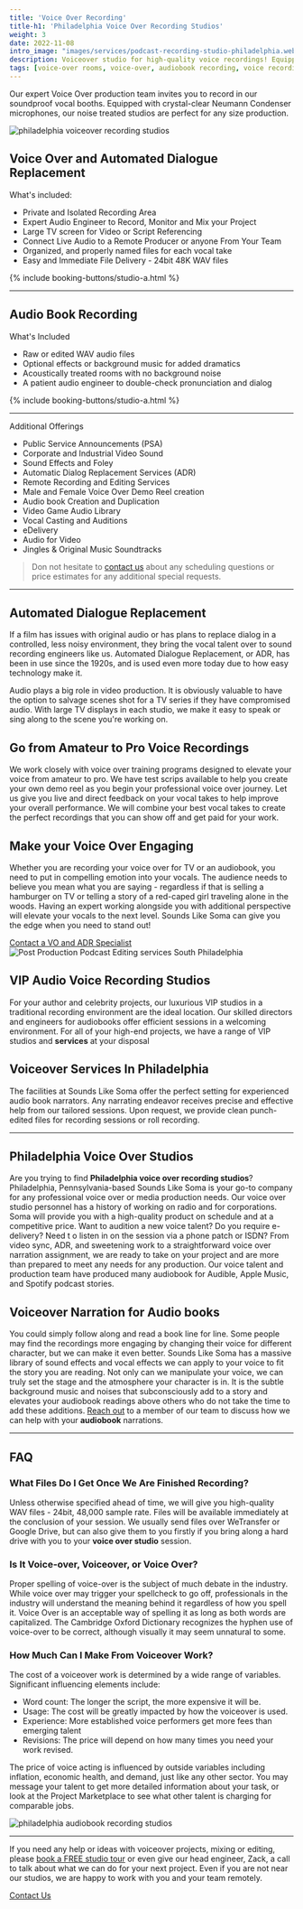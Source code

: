 ```yaml
---
title: 'Voice Over Recording'
title-h1: 'Philadelphia Voice Over Recording Studios'
weight: 3
date: 2022-11-08
intro_image: "images/services/podcast-recording-studio-philadelphia.webp"
description: Voiceover studio for high-quality voice recordings! Equipped with crystal-clear Neumann Condenser Microphones and Large TV Screen for Videos or Scripts!
tags: [voice-over rooms, voice-over, audiobook recording, voice recording]
---
```


Our expert Voice Over production team invites you to record in our soundproof vocal booths.
Equipped with crystal-clear Neumann Condenser microphones, our noise treated studios are perfect for any size production. 

<img src="/images/blogs/rnb-recording-studio-philadelphia.webp" loading="lazy" title="philadelphia voiceover recording studios" alt="philadelphia voiceover recording studios" />

## Voice Over and Automated Dialogue Replacement

What's included:
- Private and Isolated Recording Area
- Expert Audio Engineer to Record, Monitor and Mix your Project
- Large TV screen for Video or Script Referencing
- Connect Live Audio to a Remote Producer or anyone From Your Team
- Organized, and properly named files for each vocal take
- Easy and Immediate File Delivery - 24bit 48K WAV files

<p>{% include booking-buttons/studio-a.html %}</p>

- - -

## Audio Book Recording

What's Included
- Raw or edited WAV audio files
- Optional effects or background music for added dramatics
- Acoustically treated rooms with no background noise
- A patient audio engineer to double-check pronunciation and dialog

<p>{% include booking-buttons/studio-a.html %}</p>

- - -

Additional Offerings
- Public Service Announcements (PSA)
- Corporate and Industrial Video Sound
- Sound Effects and Foley
- Automatic Dialog Replacement Services (ADR)
- Remote Recording and Editing Services
- Male and Female Voice Over Demo Reel creation
- Audio book Creation and Duplication
- Video Game Audio Library
- Vocal Casting and Auditions
- eDelivery
- Audio for Video
- Jingles & Original Music Soundtracks

> Don not hesitate to <a href="/contact/">contact us</a> about any scheduling questions or price estimates for any additional special requests.

- - -

## Automated Dialogue Replacement

If a film has issues with original audio or has plans to replace dialog in a controlled, less noisy environment, they bring the vocal talent over to sound recording engineers like us. Automated Dialogue Replacement, or ADR, has been in use since the 1920s, and is used even more today due to how easy technology make it.

Audio plays a big role in video production. It is obviously valuable to have the option to salvage scenes shot for a TV series if they have compromised audio. With large TV displays in each studio, we make it easy to speak or sing along to the scene you're working on. 

<div class="strip strip-grey">
<div class="container pb-6 pt-6 pt-md-10 pb-md-10">
<div class="row justify-content-center">
<div class="col-12 col-md-12">

<h2>Go from Amateur to Pro Voice Recordings</h2>
<p>We work closely with voice over training programs designed to elevate your voice from amateur to pro. We have test scrips available to help you create your own demo reel as you begin your professional voice over journey. Let us give you live and direct feedback on your vocal takes to help improve your overall performance. We will combine your best vocal takes to create the perfect recordings that you can show off and get paid for your work.</p>

<h2>Make your Voice Over Engaging</h2>
<p>Whether you are recording your voice over for TV or an audiobook, you need to put in compelling emotion into your vocals. The audience needs to believe you mean what you are saying - regardless if that is selling a hamburger on TV or telling a story of a red-caped girl traveling alone in the woods. Having an expert working alongside you with additional perspective will elevate your vocals to the next level. Sounds Like Soma can give you the edge when you need to stand out!</p>

<div class="row justify-content-center">
  <div class="call-box-bottom">
    <a href="/{{ site.data.contact.contact_button_link }}" class="button">Contact a VO and ADR Specialist</a>
  </div>
</div>

</div>
</div>
</div>
</div>

<img src="/images/services/studio-mixing-music-mastering.webp" loading="lazy" title="Post Production Podcast Editing services South Philadelphia" alt="Post Production Podcast Editing services South Philadelphia" />

<!-- Good seo keyword paragraphs -->
<div class="container pb-6 pt-6 pt-md-10 pb-md-10">
  <div class="row justify-content-center">
    <div class="col-12 col-md-6">
      <h2>VIP Audio Voice Recording Studios</h2>
      <p>For your author and celebrity projects, our luxurious VIP studios in a traditional recording environment are the ideal location. Our skilled directors and engineers for audiobooks offer efficient sessions in a welcoming environment. For all of your high-end projects, we have a range of VIP studios and <strong>services</strong> at your disposal</p>
    </div>
    <div class="col-12 col-md-6">
      <h2>Voiceover Services In Philadelphia</h2>
      <p>The facilities at Sounds Like Soma offer the perfect setting for experienced audio book narrators. Any narrating endeavor receives precise and effective help from our tailored sessions. Upon request, we provide clean punch-edited files for recording sessions or roll recording.</p>
    </div>
<hr hr color="#fffff0">
    <div class="col-12 col-md-12">
      <h2>Philadelphia Voice Over Studios</h2>
      <p>Are you trying to find <strong>Philadelphia voice over recording studios</strong>? Philadelphia, Pennsylvania-based Sounds Like Soma is your go-to company for any professional voice over or media production needs. Our voice over studio personnel has a history of working on radio and for corporations. Soma will provide you with a high-quality product on schedule and at a competitive price. Want to audition a new voice talent? Do you require e-delivery? Need t o listen in on the session via a phone patch or ISDN? From video sync, ADR, and sweetening work to a straightforward voice over narration assignment, we are ready to take on your project and are more than prepared to meet any needs for any production. Our voice talent and production team have produced many audiobook for Audible, Apple Music, and Spotify podcast stories.</p>
    </div>
    <div class="col-12 col-md-12">
      <h2>Voiceover Narration for Audio books</h2>
      <p>You could simply follow along and read a book line for line. Some people may find the recordings more engaging by changing their voice for different character, but we can make it even better. Sounds Like Soma has a massive library of sound effects and vocal effects we can apply to your voice to fit the story you are reading. Not only can we manipulate your voice, we can truly set the stage and the atmosphere your character is in. It is the subtle background music and noises that subconsciously add to a story and elevates your audiobook readings above others who do not take the time to add these additions. <a href="/{{ site.data.contact.contact_button_link }}">Reach out</a> to a member of our team to discuss how we can help with your <strong>audiobook</strong> narrations. </p>
    </div>
  </div>
</div>

- - -

## FAQ

### What Files Do I Get Once We Are Finished Recording?

Unless otherwise specified ahead of time, we will give you high-quality WAV files - 24bit, 48,000 sample rate. Files will be available immediately at the conclusion of your session. We usually send files over WeTransfer or Google Drive, but can also give them to you firstly if you bring along a hard drive with you to your **voice over studio** session.

### Is It Voice-over, Voiceover, or Voice Over?

Proper spelling of voice-over is the subject of much debate in the industry. While voice over may trigger your spellcheck to go off, professionals in the industry will understand the meaning behind it regardless of how you spell it. Voice Over is an acceptable way of spelling it as long as both words are capitalized. The Cambridge Oxford Dictionary recognizes the hyphen use of voice-over to be correct, although visually it may seem unnatural to some.

### How Much Can I Make From Voiceover Work?

The cost of a voiceover work is determined by a wide range of variables. Significant influencing elements include:

- Word count: The longer the script, the more expensive it will be.
- Usage: The cost will be greatly impacted by how the voiceover is used.
- Experience: More established voice performers get more fees than emerging talent
- Revisions: The price will depend on how many times you need your work revised.

The price of voice acting is influenced by outside variables including inflation, economic health, and demand, just like any other sector.
You may message your talent to get more detailed information about your task, or look at the Project Marketplace to see what other talent is charging for comparable jobs. 

<img src="/images/blogs/philadelphia-voiceover-recording-studios.webp" loading="lazy" title="philadelphia audiobook recording studios" alt="philadelphia audiobook recording studios" />

- - -

If you need any help or ideas with voiceover projects, mixing or editing, please <a href="https://squareup.com/appointments/buyer/widget/zkvz7h6ta6pudt/8GNV6PJ8WK7YH" target="Schedule A Tour">book a FREE studio tour</a>  or even give our head engineer, Zack, a call to talk about what we can do for your next project. Even if you are not near our studios, we are happy to work with you and your team remotely.

<div class="row justify-content-center">
  <div class="call-box-bottom">
    <a href="/{{ site.data.contact.contact_button_link }}" class="button">Contact Us</a>
  </div>
</div>